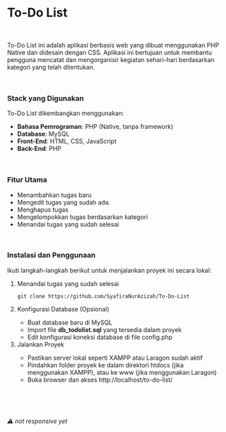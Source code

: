 <h1>To-Do List</h1>

<br>

<p>To-Do List ini adalah aplikasi berbasis web yang dibuat menggunakan PHP Native dan didesain dengan CSS. Aplikasi ini bertujuan untuk membantu pengguna mencatat dan mengorganisir kegiatan sehari-hari berdasarkan kategori yang telah ditentukan.</p>

<br>

<h3>Stack yang Digunakan</h3>
<p>To-Do List dikembangkan menggunakan:</p>
<ul>
    <li><b>Bahasa Pemrograman</b>: PHP (Native, tanpa framework)</li>
    <li><b>Database</b>: MySQL</li>
    <li><b>Front-End</b>: HTML, CSS, JavaScript</li>
    <li><b>Back-End</b>: PHP</li>
</ul>

<br>

<h3>Fitur Utama</h3>
<ul>
    <li>Menambahkan tugas baru</li>
    <li>Mengedit tugas yang sudah ada.</li>
    <li>Menghapus tugas</li>
    <li>Mengelompokkan tugas berdasarkan kategori</li>
    <li>Menandai tugas yang sudah selesai</li>
</ul>

<br>

<h3>Instalasi dan Penggunaan</h3>
<p>Ikuti langkah-langkah berikut untuk menjalankan proyek ini secara lokal:</p>
<ol>
  <li>Menandai tugas yang sudah selesai</li>
    
    git clone https://github.com/SyafiraNurAzizah/To-Do-List
    
  <li>Konfigurasi Database (Opsional)</li>
  <ul>
    <li>Buat database baru di MySQL</li>
    <li>Import file <b>db_todolist.sql</b> yang tersedia dalam proyek</li>
    <li>Edit konfigurasi koneksi database di file config.php</li>
  </ul>
  <li>Jalankan Proyek</li>
  <ul>
    <li>Pastikan server lokal seperti XAMPP atau Laragon sudah aktif</li>
    <li>Pindahkan folder proyek ke dalam direktori htdocs (jika menggunakan XAMPP), atau ke www (jika menggunakan Laragon)</li>
    <li>Buka browser dan akses http://localhost/to-do-list/</li>
  </ul>
</ol>


<br><br><br>


<p><i>⚠️ not responsive yet</i></p>
